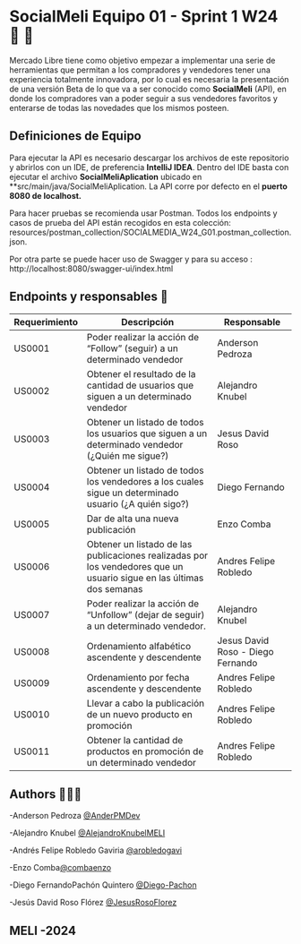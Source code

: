 
# SocialMeli Equipo 01 - Sprint 1 W24 👥 🤝

Mercado Libre tiene como objetivo empezar a implementar una serie de herramientas que permitan a los compradores y vendedores tener una experiencia totalmente innovadora,  por lo cual es necesaria la presentación de una versión Beta de lo que va a ser conocido como **SocialMeli** (API), en donde los compradores van a poder seguir a sus vendedores favoritos y enterarse de todas las novedades que los mismos posteen.

## Definiciones de Equipo 

Para ejecutar la API es necesario descargar los archivos de este repositorio y abrirlos con un IDE, de preferencia **IntelliJ IDEA**. Dentro del IDE basta con ejecutar el archivo **SocialMeliAplication** ubicado en **src/main/java/SocialMeliAplication. La API corre por defecto en el **puerto 8080 de localhost.**

Para hacer pruebas se recomienda usar Postman. Todos los endpoints y casos de prueba del API están recogidos en esta colección: resources/postman_collection/SOCIALMEDIA_W24_G01.postman_collection.json.

Por otra parte se puede hacer uso de Swagger y para su acceso : http://localhost:8080/swagger-ui/index.html

## Endpoints y responsables 📍

| Requerimiento | Descripción                                                                                                           | Responsable	|
|---------------|-----------------------------------------------------------------------------------------------------------------------|---------------|
| US0001        | Poder realizar la acción de “Follow” (seguir) a un determinado vendedor                                               | Anderson Pedroza        	|
| US0002        | Obtener el resultado de la cantidad de usuarios que siguen a un determinado vendedor                                  | Alejandro Knubel       	|
| US0003        | Obtener un listado de todos los usuarios que siguen a un determinado vendedor (¿Quién me sigue?)                      | Jesus David Roso       	|
| US0004        | Obtener  un listado de todos los vendedores a los cuales sigue un determinado usuario (¿A quién sigo?)                | Diego Fernando 		 	|
| US0005        | Dar de alta una nueva publicación                                                                                     | Enzo Comba		 	|
| US0006        | Obtener un listado de las publicaciones realizadas por los vendedores que un usuario sigue en las últimas dos semanas | Andres Felipe Robledo		 	|
| US0007        | Poder realizar la acción de “Unfollow” (dejar de seguir) a un determinado vendedor.                                   |    Alejandro Knubel     	|
| US0008        | Ordenamiento alfabético ascendente y descendente                                                                      | Jesus David Roso  - Diego Fernando      	|
| US0009        | Ordenamiento por fecha ascendente y descendente                                                                       | Andres Felipe Robledo       	|
| US0010        | Llevar a cabo la publicación de un nuevo producto en promoción                                                        | Andres Felipe Robledo       	|
| US0011        | Obtener la cantidad de productos en promoción de un determinado vendedor                                              | Andres Felipe Robledo       	|




## Authors 👨🏻‍💻
-Anderson Pedroza [@AnderPMDev](https://github.com/AnderPMDev)

-Alejandro Knubel [@AlejandroKnubelMELI](https://github.com/AlejandroKnubelMELI)

-Andrés Felipe Robledo Gaviria [@arobledogavi](https://github.com/arobledogavi)

-Enzo Comba[@combaenzo](https://github.com/combaenzo)

-Diego FernandoPachón Quintero [@Diego-Pachon](https://github.com/Diego-Pachon)

-Jesús David Roso Flórez [@JesusRosoFlorez](https://github.com/JesusRosoFlorez)


## MELI -2024



